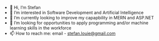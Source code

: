 - 👋 Hi, I’m Stefan
- 👀 I’m interested in Software Development and Artificial Intelligence
- 🌱 I’m currently looking to improve my capapbility in MERN and ASP.NET
- 💞️ I’m looking for opportunities to apply programming and/or machine learning skills in the workforce
- 📫 How to reach me: email - stefan.louie@gmail.com

<!---
slouie88/slouie88 is a ✨ special ✨ repository because its `README.md` (this file) appears on your GitHub profile.
You can click the Preview link to take a look at your changes.
--->
